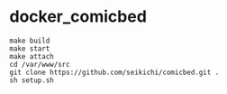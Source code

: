# docker_comicbed

```
make build
make start
make attach
cd /var/www/src
git clone https://github.com/seikichi/comicbed.git .
sh setup.sh
```

